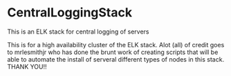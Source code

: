 CentralLoggingStack
===================

This is an ELK stack for central logging of servers


This is for a high availability cluster of the ELK stack. Alot (all) of credit goes to mrlesmithjr who has done the brunt work of creating scripts that will be able to automate the install of serveral different types of nodes in this stack. THANK YOU!!
